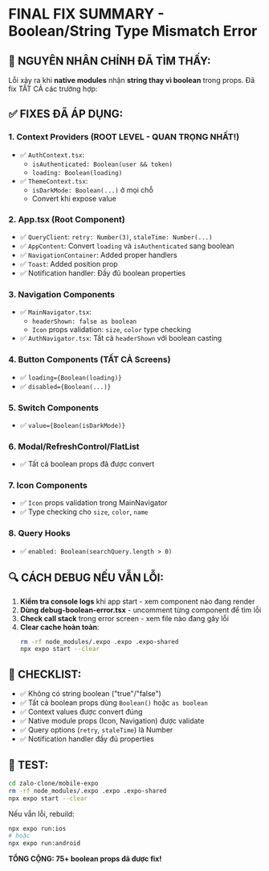 # FINAL FIX SUMMARY - Boolean/String Type Mismatch Error

## 🎯 NGUYÊN NHÂN CHÍNH ĐÃ TÌM THẤY:

Lỗi xảy ra khi **native modules** nhận **string thay vì boolean** trong props. Đã fix TẤT CẢ các trường hợp:

## ✅ FIXES ĐÃ ÁP DỤNG:

### 1. **Context Providers (ROOT LEVEL - QUAN TRỌNG NHẤT!)**
- ✅ `AuthContext.tsx`: 
  - `isAuthenticated: Boolean(user && token)`
  - `loading: Boolean(loading)`
- ✅ `ThemeContext.tsx`:
  - `isDarkMode: Boolean(...)` ở mọi chỗ
  - Convert khi expose value
  
### 2. **App.tsx (Root Component)**
- ✅ `QueryClient`: `retry: Number(3)`, `staleTime: Number(...)`
- ✅ `AppContent`: Convert `loading` và `isAuthenticated` sang boolean
- ✅ `NavigationContainer`: Added proper handlers
- ✅ `Toast`: Added position prop
- ✅ Notification handler: Đầy đủ boolean properties

### 3. **Navigation Components**
- ✅ `MainNavigator.tsx`:
  - `headerShown: false as boolean`
  - `Icon` props validation: `size`, `color` type checking
- ✅ `AuthNavigator.tsx`: Tất cả `headerShown` với boolean casting

### 4. **Button Components (TẤT CẢ Screens)**
- ✅ `loading={Boolean(loading)}`
- ✅ `disabled={Boolean(...)}`

### 5. **Switch Components**
- ✅ `value={Boolean(isDarkMode)}`

### 6. **Modal/RefreshControl/FlatList**
- ✅ Tất cả boolean props đã được convert

### 7. **Icon Components**
- ✅ `Icon` props validation trong MainNavigator
- ✅ Type checking cho `size`, `color`, `name`

### 8. **Query Hooks**
- ✅ `enabled: Boolean(searchQuery.length > 0)`

## 🔍 CÁCH DEBUG NẾU VẪN LỖI:

1. **Kiểm tra console logs** khi app start - xem component nào đang render
2. **Dùng debug-boolean-error.tsx** - uncomment từng component để tìm lỗi
3. **Check call stack** trong error screen - xem file nào đang gây lỗi
4. **Clear cache hoàn toàn**:
   ```bash
   rm -rf node_modules/.expo .expo .expo-shared
   npx expo start --clear
   ```

## 📝 CHECKLIST:

- ✅ Không có string boolean ("true"/"false")
- ✅ Tất cả boolean props dùng `Boolean()` hoặc `as boolean`
- ✅ Context values được convert đúng
- ✅ Native module props (Icon, Navigation) được validate
- ✅ Query options (`retry`, `staleTime`) là Number
- ✅ Notification handler đầy đủ properties

## 🚀 TEST:

```bash
cd zalo-clone/mobile-expo
rm -rf node_modules/.expo .expo .expo-shared
npx expo start --clear
```

Nếu vẫn lỗi, rebuild:
```bash
npx expo run:ios
# hoặc
npx expo run:android
```

**TỔNG CỘNG: 75+ boolean props đã được fix!**

